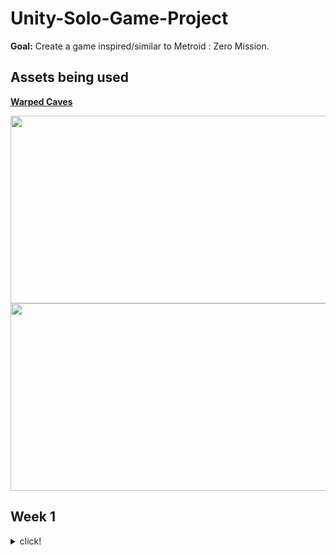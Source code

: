 # Unity-Solo-Game-Project
__Goal:__ Create a game inspired/similar to Metroid : Zero Mission.

## Assets being used
[__Warped Caves__](https://assetstore.unity.com/packages/2d/characters/warped-caves-103250)

<img src ="https://github.com/jkohh12/Unity-Solo-Game-Project/assets/136869443/156e88b2-782e-46e9-baf5-fe2d573092b7" width="600" height="300">

<img src ="https://github.com/jkohh12/Unity-Solo-Game-Project/assets/136869443/fda702e6-cca9-4c07-8030-35f79fe19f04" width="600" height="300">

## Week 1
<details>
<summary>click!</summary>


* Created a really simple map, inspired by the first map of __Metroid:Zero Mission__.

![InitialMap](https://github.com/jkohh12/Unity-Solo-Game-Project/assets/136869443/1063a57b-e7f9-4504-8c20-b3e48bf515d8)

* Implemented Basic Movement for the character and the animations that go along with it.

![movement](https://github.com/jkohh12/Unity-Solo-Game-Project/assets/136869443/7e4d66dd-39f0-4019-994b-df434a91919a)

* Added enemies and basic shooting/enemy and enemy death logic and the animations that go along with them.

![shooting_and_enemy](https://github.com/jkohh12/Unity-Solo-Game-Project/assets/136869443/6bfe9485-9c9c-49cb-9b05-270d0fc1e40b)

__Things that need to fixed/added__
* need to remove impactEffect object that is instantiated when a bullet impacts anything (could cause lag later on in development)
* player damage logic
* enemy movement/logic
* parallax bg

</details>
